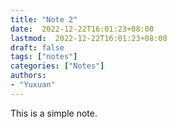 ```yaml
---
title: "Note 2"
date:  2022-12-22T16:01:23+08:00
lastmod:  2022-12-22T16:01:23+08:00
draft: false
tags: ["notes"]
categories: ["Notes"]
authors:
- "Yuxuan"
---
```


This is a simple note.
